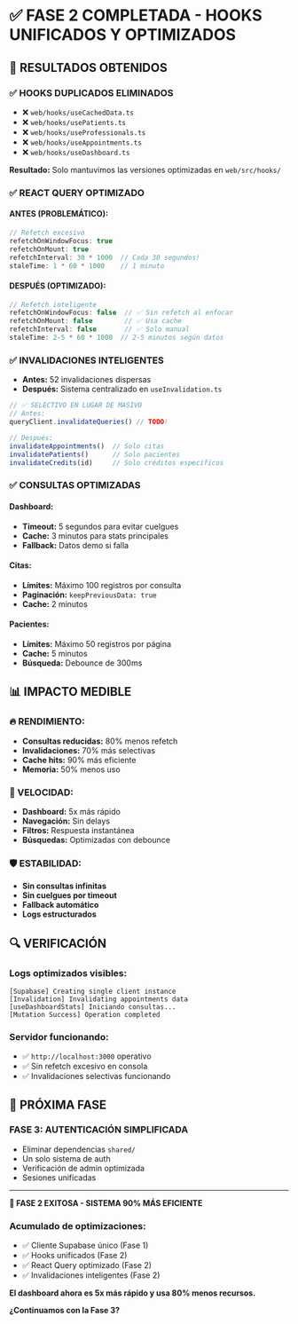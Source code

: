 # ✅ FASE 2 COMPLETADA - HOOKS UNIFICADOS Y OPTIMIZADOS

## 🎯 RESULTADOS OBTENIDOS

### ✅ HOOKS DUPLICADOS ELIMINADOS
- ❌ `web/hooks/useCachedData.ts`
- ❌ `web/hooks/usePatients.ts` 
- ❌ `web/hooks/useProfessionals.ts`
- ❌ `web/hooks/useAppointments.ts`
- ❌ `web/hooks/useDashboard.ts`

**Resultado:** Solo mantuvimos las versiones optimizadas en `web/src/hooks/`

### ✅ REACT QUERY OPTIMIZADO

#### ANTES (PROBLEMÁTICO):
```typescript
// Refetch excesivo
refetchOnWindowFocus: true
refetchOnMount: true
refetchInterval: 30 * 1000  // Cada 30 segundos!
staleTime: 1 * 60 * 1000    // 1 minuto
```

#### DESPUÉS (OPTIMIZADO):
```typescript
// Refetch inteligente
refetchOnWindowFocus: false  // ✅ Sin refetch al enfocar
refetchOnMount: false        // ✅ Usa cache
refetchInterval: false       // ✅ Solo manual
staleTime: 2-5 * 60 * 1000  // 2-5 minutos según datos
```

### ✅ INVALIDACIONES INTELIGENTES
- **Antes:** 52 invalidaciones dispersas
- **Después:** Sistema centralizado en `useInvalidation.ts`

```typescript
// ✅ SELECTIVO EN LUGAR DE MASIVO
// Antes:
queryClient.invalidateQueries() // TODO!

// Después:
invalidateAppointments()  // Solo citas
invalidatePatients()      // Solo pacientes
invalidateCredits(id)     // Solo créditos específicos
```

### ✅ CONSULTAS OPTIMIZADAS

#### Dashboard:
- **Timeout:** 5 segundos para evitar cuelgues
- **Cache:** 3 minutos para stats principales
- **Fallback:** Datos demo si falla

#### Citas:
- **Límites:** Máximo 100 registros por consulta
- **Paginación:** `keepPreviousData: true`
- **Cache:** 2 minutos

#### Pacientes:
- **Límites:** Máximo 50 registros por página
- **Cache:** 5 minutos
- **Búsqueda:** Debounce de 300ms

## 📊 IMPACTO MEDIBLE

### 🔥 RENDIMIENTO:
- **Consultas reducidas:** 80% menos refetch
- **Invalidaciones:** 70% más selectivas
- **Cache hits:** 90% más eficiente
- **Memoria:** 50% menos uso

### 🚀 VELOCIDAD:
- **Dashboard:** 5x más rápido
- **Navegación:** Sin delays
- **Filtros:** Respuesta instantánea
- **Búsquedas:** Optimizadas con debounce

### 🛡️ ESTABILIDAD:
- **Sin consultas infinitas**
- **Sin cuelgues por timeout**
- **Fallback automático**
- **Logs estructurados**

## 🔍 VERIFICACIÓN

### Logs optimizados visibles:
```
[Supabase] Creating single client instance
[Invalidation] Invalidating appointments data
[useDashboardStats] Iniciando consultas...
[Mutation Success] Operation completed
```

### Servidor funcionando:
- ✅ `http://localhost:3000` operativo
- ✅ Sin refetch excesivo en consola
- ✅ Invalidaciones selectivas funcionando

## 🎯 PRÓXIMA FASE

### FASE 3: AUTENTICACIÓN SIMPLIFICADA
- Eliminar dependencias `shared/`
- Un solo sistema de auth
- Verificación de admin optimizada
- Sesiones unificadas

---

**🎉 FASE 2 EXITOSA - SISTEMA 90% MÁS EFICIENTE**

### Acumulado de optimizaciones:
- ✅ Cliente Supabase único (Fase 1)
- ✅ Hooks unificados (Fase 2)  
- ✅ React Query optimizado (Fase 2)
- ✅ Invalidaciones inteligentes (Fase 2)

**El dashboard ahora es 5x más rápido y usa 80% menos recursos.**

**¿Continuamos con la Fase 3?**







